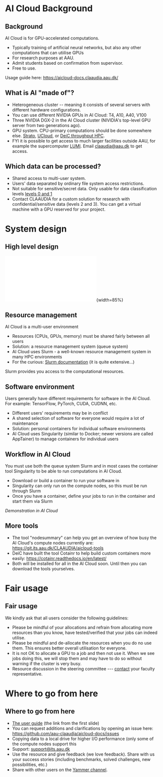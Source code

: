 # AI Cloud Background

## Background

AI Cloud is for GPU-accelerated computations.

- Typically training of artificial neural networks, but also any other
  computations that can utiilise GPUs
- For research purposes at AAU.
- Admit students based on confirmation from supervisor.
- Free to use.

Usage guide here: <https://aicloud-docs.claaudia.aau.dk/>

## What is AI "made of"?

- Heterogeneous cluster -- meaning it consists of several servers with
  different hardware configurations.
- You can use different NVIDIA GPUs in AI Cloud: T4, A10, A40, V100
- Three NVIDIA DGX-2 in the AI Cloud cluster (NIVIDIA's top-level GPU
  server from two generations ago).
- GPU system. CPU-primary computations should be done somewhere
  else. [Strato](https://strato-new.claaudia.aau.dk),
  [UCloud](https://cloud.sdu.dk), or [DeiC throughput
  HPC](https://www.deic.dk/en/Supercomputing/Instructions-and-Guides/How-to-get-access-to-HPC-Type-2).
- FYI it is possible to get access to much larger facilities outside
  AAU, for example the supercomputer
  [LUMI](https://lumi-supercomputer.eu/). Email
  [claaudia@aau.dk](mailto:claaudia@aau.dk) to get access.

## Which data can be processed?

- Shared access to multi-user system.
- Users' data separated by ordinary file system access restrictions.
- Not suitable for sensitive/secret data. Only usable for data
  classification levels [levels 0 and
  1](https://www.security.aau.dk/dataclassification/)
- Contact CLAAUDIA for a custom solution for research with
  confidential/sensitive data (levels 2 and 3). You can get a virtual
  machine with a GPU reserved for your project.

# System design

## High level design

  ![AI Cloud overview](ai-cloud-overview.pdf){width=85%}

## Resource management

AI Cloud is a multi-user environment

- Resources (CPUs, GPUs, memory) must be shared fairly between all users
- Solution: a resource management system (queue system)
- AI Cloud uses Slurm - a well-known resource management system in
  many HPC environments
- For the curious: [Slurm
  documentation](https://slurm.schedmd.com/archive/slurm-21.08.8-2/)
  (it is quite extensive...)
  
Slurm provides you access to the computational resources.

## Software environment

Users generally have different requirements for software in the AI
Cloud. For example: TensorFlow, PyTorch, CUDA, CUDNN, etc.

- Different users' requirements may be in conflict
- A shared selection of software for everyone would require a lot of
  maintenance
- Solution: personal containers for individual software environments
- AI Cloud uses Singularity (similar to Docker; newer versions are
  called AppTainer) to manage containers for individual users
  
## Workflow in AI Cloud

You must use both the queue system Slurm and in most cases the
container tool Singularity to be able to run computations in AI Cloud.

- Download or build a container to run your software in
- Singularity can only run on the compute nodes, so this must be run
  through Slurm
- Once you have a container, define your jobs to run in the container
  and start them via Slurm
  
*Demonstration in AI Cloud*

## More tools

- The tool "nodesummary" can help you get an overview of how busy the
  AI Cloud's compute nodes currently are:
  <https://git.its.aau.dk/CLAAUDIA/aicloud-tools>
- DeiC have built the tool Cotainr to help build custom containers
  more easily: <https://cotainr.readthedocs.io/en/latest/>
- Both will be installed for all in the AI Cloud soon. Until then you
  can download the tools yourselves.

# Fair usage

## Fair usage

We kindly ask that all users consider the following guidelines:

* Please be mindful of your allocations and refrain from allocating
  more resources than you know, have tested/verified that your jobs
  can indeed utilise.
* Please be mindful and de-allocate the resources when you do no use
  them. This ensures better overall utilisation for everyone.
* It is not OK to allocate a GPU to a job and then not use it. When we
  see jobs doing this, we will stop them and may have to do so without
  warning if the cluster is very busy.
* Resource discussion in the steering committee ---
  [contact](https://www.claaudia.aau.dk/about/) your faculty
  representative.

# Where to go from here

## Where to go from here

- [The user guide](https://aicloud-docs.claaudia.aau.dk/) (the link
  from the first slide)
- You can request additions and clarifications by opening an issue
  here: https://github.com/aau-claaudia/aicloud-docs/issues
- Copying data to a local drive for higher I/O performance (only some
  of the compute nodes support this
- Support: <support@its.aau.dk>
- Use the resource and give feedback (we love feedback). Share with us
  your success stories (including benchmarks, solved challenges, new
  possibilities, etc.)
- Share with other users on the [Yammer
  channel](https://web.yammer.com/main/groups/eyJfdHlwZSI6Ikdyb3VwIiwiaWQiOiI4NzM1OTg5NzYwIn0/all).
